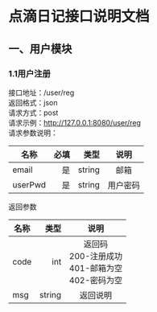 # 点滴日记接口说明文档
## 一、用户模块 
### 1.1用户注册
接口地址：/user/reg  
返回格式：json  
请求方式：post  
请求示例：http://127.0.0.1:8080/user/reg  
请求参数说明：  

| 名称    | 必填 |   类型 |   说明   |
|---------|-----:|-------:|:--------:|
| email   |   是 | string |   邮箱   |
| userPwd |   是 | string | 用户密码 |

返回参数  

| 名称     |   类型 |   说明   |
|---------|-------:|:--------:|
| code |int |  返回码<br>200-注册成功<br>401-邮箱为空 <br>402-密码为空  |
| msg  | string | 返回说明 |